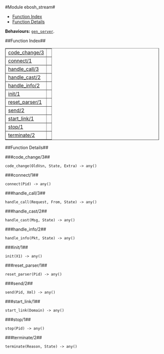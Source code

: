 

#Module ebosh_stream#
* [Function Index](#index)
* [Function Details](#functions)


__Behaviours:__ [`gen_server`](gen_server.md).<a name="index"></a>

##Function Index##


<table width="100%" border="1" cellspacing="0" cellpadding="2" summary="function index"><tr><td valign="top"><a href="#code_change-3">code_change/3</a></td><td></td></tr><tr><td valign="top"><a href="#connect-1">connect/1</a></td><td></td></tr><tr><td valign="top"><a href="#handle_call-3">handle_call/3</a></td><td></td></tr><tr><td valign="top"><a href="#handle_cast-2">handle_cast/2</a></td><td></td></tr><tr><td valign="top"><a href="#handle_info-2">handle_info/2</a></td><td></td></tr><tr><td valign="top"><a href="#init-1">init/1</a></td><td></td></tr><tr><td valign="top"><a href="#reset_parser-1">reset_parser/1</a></td><td></td></tr><tr><td valign="top"><a href="#send-2">send/2</a></td><td></td></tr><tr><td valign="top"><a href="#start_link-1">start_link/1</a></td><td></td></tr><tr><td valign="top"><a href="#stop-1">stop/1</a></td><td></td></tr><tr><td valign="top"><a href="#terminate-2">terminate/2</a></td><td></td></tr></table>


<a name="functions"></a>

##Function Details##

<a name="code_change-3"></a>

###code_change/3##


`code_change(OldVsn, State, Extra) -> any()`

<a name="connect-1"></a>

###connect/1##


`connect(Pid) -> any()`

<a name="handle_call-3"></a>

###handle_call/3##


`handle_call(Request, From, State) -> any()`

<a name="handle_cast-2"></a>

###handle_cast/2##


`handle_cast(Msg, State) -> any()`

<a name="handle_info-2"></a>

###handle_info/2##


`handle_info(Pkt, State) -> any()`

<a name="init-1"></a>

###init/1##


`init(X1) -> any()`

<a name="reset_parser-1"></a>

###reset_parser/1##


`reset_parser(Pid) -> any()`

<a name="send-2"></a>

###send/2##


`send(Pid, Xml) -> any()`

<a name="start_link-1"></a>

###start_link/1##


`start_link(Domain) -> any()`

<a name="stop-1"></a>

###stop/1##


`stop(Pid) -> any()`

<a name="terminate-2"></a>

###terminate/2##


`terminate(Reason, State) -> any()`

